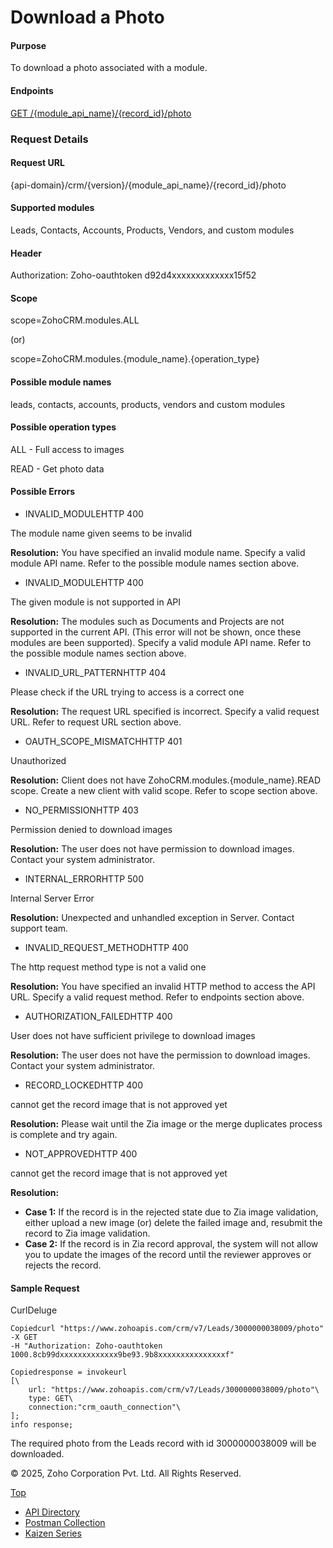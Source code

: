 
# Download a Photo

#### Purpose

To download a photo associated with a module.

#### Endpoints

[GET /{module\_api\_name}/{record\_id}/photo](https://www.zoho.com/crm/developer/docs/api/v7/download-image.html)

### Request Details

#### Request URL

{api-domain}/crm/{version}/{module\_api\_name}/{record\_id}/photo

#### Supported modules

Leads, Contacts, Accounts, Products, Vendors, and custom modules

#### Header

Authorization: Zoho-oauthtoken d92d4xxxxxxxxxxxxx15f52

#### Scope

scope=ZohoCRM.modules.ALL

(or)

scope=ZohoCRM.modules.{module\_name}.{operation\_type}

#### Possible module names

leads, contacts, accounts, products, vendors and custom modules

#### Possible operation types

ALL - Full access to images

READ - Get photo data

#### Possible Errors

- INVALID\_MODULEHTTP 400



The module name given seems to be invalid

**Resolution:** You have specified an invalid module name. Specify a valid module API name. Refer to the possible module names section above.

- INVALID\_MODULEHTTP 400



The given module is not supported in API

**Resolution:** The modules such as Documents and Projects are not supported in the current API. (This error will not be shown, once these modules are been supported). Specify a valid module API name. Refer to the possible module names section above.

- INVALID\_URL\_PATTERNHTTP 404



Please check if the URL trying to access is a correct one

**Resolution:** The request URL specified is incorrect. Specify a valid request URL. Refer to request URL section above.

- OAUTH\_SCOPE\_MISMATCHHTTP 401



Unauthorized

**Resolution:** Client does not have ZohoCRM.modules.{module\_name}.READ scope. Create a new client with valid scope. Refer to scope section above.

- NO\_PERMISSIONHTTP 403



Permission denied to download images

**Resolution:** The user does not have permission to download images. Contact your system administrator.

- INTERNAL\_ERRORHTTP 500



Internal Server Error

**Resolution:** Unexpected and unhandled exception in Server. Contact support team.

- INVALID\_REQUEST\_METHODHTTP 400



The http request method type is not a valid one

**Resolution:** You have specified an invalid HTTP method to access the API URL. Specify a valid request method. Refer to endpoints section above.

- AUTHORIZATION\_FAILEDHTTP 400



User does not have sufficient privilege to download images

**Resolution:** The user does not have the permission to download images. Contact your system administrator.

- RECORD\_LOCKEDHTTP 400



cannot get the record image that is not approved yet

**Resolution:** Please wait until the Zia image or the merge duplicates process is complete and try again.

- NOT\_APPROVEDHTTP 400



cannot get the record image that is not approved yet

**Resolution:**



- **Case 1:** If the record is in the rejected state due to Zia image validation, either upload a new image (or) delete the failed image and, resubmit the record to Zia image validation.
- **Case 2:** If the record is in Zia record approval, the system will not allow you to update the images of the record until the reviewer approves or rejects the record.

#### Sample Request

CurlDeluge

``` curl
Copiedcurl "https://www.zohoapis.com/crm/v7/Leads/3000000038009/photo"
-X GET
-H "Authorization: Zoho-oauthtoken 1000.8cb99dxxxxxxxxxxxxx9be93.9b8xxxxxxxxxxxxxxxf"
```

``` deluge
Copiedresponse = invokeurl
[\
	url: "https://www.zohoapis.com/crm/v7/Leads/3000000038009/photo"\
	type: GET\
	connection:"crm_oauth_connection"\
];
info response;
```

The required photo from the Leads record with id 3000000038009 will be downloaded.

© 2025, Zoho Corporation Pvt. Ltd. All Rights Reserved.

[Top](https://www.zoho.com/crm/developer/docs/api/v7/download-image.html#top)

- [API Directory](https://www.zoho.com/crm/developer/docs/api-directory.html?source_from=qlink_)
- [Postman Collection](https://www.postman.com/zohocrmdevelopers/workspace/zoho-crm-developers/overview?source_from=qlink_)
- [Kaizen Series](https://www.zoho.com/crm/developer/docs/kaizen-series-directory.html?source_from=qlink_)